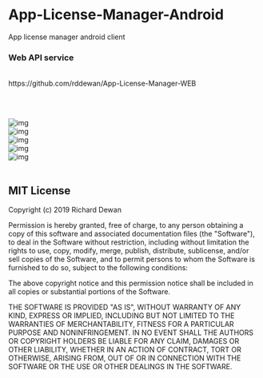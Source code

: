 # App-License-Manager-Android
App license manager android client
<br>
<h3>Web API service</h3>
<br>
https://github.com/rddewan/App-License-Manager-WEB

<br><br>

![img](https://github.com/rddewan/App-License-Manager-WEB/blob/master/storage/app/public/App/Screenshot_20190503-150212.jpg)
<br>
![img](https://github.com/rddewan/App-License-Manager-WEB/blob/master/storage/app/public/App/Screenshot_20190503-150228.jpg)
<br>
![img](https://github.com/rddewan/App-License-Manager-WEB/blob/master/storage/app/public/App/Screenshot_20190503-150244.jpg)
<br>
![img](https://github.com/rddewan/App-License-Manager-WEB/blob/master/storage/app/public/App/Screenshot_20190503-150308.jpg)
<br>
![img](https://github.com/rddewan/App-License-Manager-WEB/blob/master/storage/app/public/App/Screenshot_20190503-150325.jpg)
<br>
<br>

<h2>MIT License</h2>

Copyright (c) 2019 Richard Dewan

Permission is hereby granted, free of charge, to any person obtaining a copy
of this software and associated documentation files (the "Software"), to deal
in the Software without restriction, including without limitation the rights
to use, copy, modify, merge, publish, distribute, sublicense, and/or sell
copies of the Software, and to permit persons to whom the Software is
furnished to do so, subject to the following conditions:

The above copyright notice and this permission notice shall be included in all
copies or substantial portions of the Software.

THE SOFTWARE IS PROVIDED "AS IS", WITHOUT WARRANTY OF ANY KIND, EXPRESS OR
IMPLIED, INCLUDING BUT NOT LIMITED TO THE WARRANTIES OF MERCHANTABILITY,
FITNESS FOR A PARTICULAR PURPOSE AND NONINFRINGEMENT. IN NO EVENT SHALL THE
AUTHORS OR COPYRIGHT HOLDERS BE LIABLE FOR ANY CLAIM, DAMAGES OR OTHER
LIABILITY, WHETHER IN AN ACTION OF CONTRACT, TORT OR OTHERWISE, ARISING FROM,
OUT OF OR IN CONNECTION WITH THE SOFTWARE OR THE USE OR OTHER DEALINGS IN THE
SOFTWARE.

